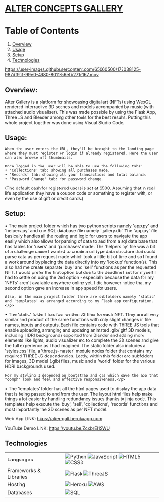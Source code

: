 <p align="center">
  <a href="https://alter-gall.herokuapp.com/">
    <h1>ALTER CONCEPTS GALLERY</h1>
  </a>
</p>

# Table of Contents
1. [Overview](##overview)
2. [Usage](##usage)
3. [Setup](##setup)
4. [Technologies](##technology)


https://user-images.githubusercontent.com/65060500/172038125-987df9c1-99e0-4680-8011-56efb271e167.mov


## Overview: 
Alter Gallery is a platform for showcasing digital art (NFTs) using WebGL rendered interractive 3D scenes and models accompanied by music (with attached audio visualiser). This was made possible by using the Flask App, Three JS and Blender among other tools for the best results. Putting this whole project together was done using Visual Studio Code.

## Usage:
    When the user enters the URL, they'll be brought to the landing page where they must register or login if already registered. Here the user can also browse nft thumbnails.

    Once logged in the user will be able to use the following tabs:
    • 'Collections' tab: showing all purchases made.
    • 'Records' tab: showing all your transactions and total balance.
    • 'Password Change' tab: for password change.

(The default cash for registered users is set at $500. Assuming that in real life application they have a coupon code or something to register with, or even by the use of gift or credit cards.)

## Setup:
<p>
    • The main project folder which has two python scripts namely 'app.py' and 'helpers.py' and one SQL database file namely 'gallery.db'. The 'app.py' file basically handles all the routing and logic for users to navigate the app easily which also allows for parsing of data to and from a sql data base that has tables for 'users' and 'purchases' made. The 'helpers.py' file was a bit of a challenge cause I wanted to create a url type data structure that could parse data as per request made which took a little bit of time and so I found a work around by placing the data directly into my 'lookup' function(s). This also had me create separate 'buy' and 'sell' functions as per the requested NFT. I would prefer the first option but due to the deadline I set for myself I had to settle on using the 2nd option - especially because the data for my 'NFTs' aren't available anywhere online yet. I did however notice that my second option gave an increase in app speed for users.
 
    Also, in the main project folder there are subfolders namely 'static' and 'templates' as arranged according to my Flask app configuration.</p>    
<p>
    • The 'static' folder I has four written JS files for each NFT. They are all very similar and product of the same functions with only slight changes in file names, inputs and outputs. Each file contains code with THREE JS tools that enable uploading, arranging and updating animated .glb/ gltf 3D models, including HDRI backgrounds exported from Blender and adding more elements like lights, audio visualizer etc to complete the 3D scenes and give the full experience as I had imagined. The static folder also includes a 'styles.css' file, a 'three.js-master' module nodes folder that contains my required THREE JS dependencies. Lastly, within this folder are subfolders for images, 3D model (.glb) files, music and a 'world' folder for the various HDRI backgrounds used.

    For my styling I depended on bootstrap and css which gave the app that "oomph" look and feel and effective responsiveness.</p>
<p>
    • The 'templates' folder has all the html pages used to display the app data that is being passed to and from the user. The layout html files help make things a lot easier by handling redundancy issues thanks to jinja code. This templates help execute the 'buy', 'sell', 'collections', 'records' functions and most importantly the 3D scenes as per NFT model.</p> 

Web App LINK: https://alter-gall.herokuapp.com

YouTube Demo LINK: <https://youtu.be/ZcxbrEl1SWU>
    
## Technologies <a name="technology"></a>
<table>
  <tr>
    <td>Languages</td>
    <td> <img alt="Python" src="https://img.shields.io/pypi/pyversions/html?style=for-the-badge&logo=python&logoColor=white"/> <img alt="JavaScript" src="https://img.shields.io/badge/javascript%20-%23323330.svg?&style=for-the-badge&logo=javascript&logoColor=%23F7DF1E"/> <img alt="HTML5" src="https://img.shields.io/badge/html5%20-%23E34F26.svg?&style=for-the-badge&logo=html5&logoColor=white"/> <img alt="CSS3" src="https://img.shields.io/badge/css3%20-%231572B6.svg?&style=for-the-badge&logo=css3&logoColor=white"/></td>
  </tr>
  <tr>
    <td>Frameworks & Libraries</td>
    <td><img alt="Flask" src="https://img.shields.io/badge/flask%20-%2320232a.svg?&style=for-the-badge&logo=flask&logoColor=%white"/> <img alt="ThreeJS" src="https://img.shields.io/badge/three.js%20-%2320232a.svg?&style=for-the-badge&logo=three.js&logoColor=%white"/></td>
  </tr>
  <tr>
    <td>Hosting</td>
    <td><img alt="Heroku" src="https://img.shields.io/badge/heroku%20-%c9c3e6.svg?&style=for-the-badge&logo=heroku&logoColor=white"/>
    <img alt="AWS" src="https://img.shields.io/badge/AWS%20-%23FF9900.svg?&style=for-the-badge&logo=amazon-aws&logoColor=white"/> </td>
  </tr>
  <tr>
    <td>Databases</td>
    <td><img alt="SQL" src ="https://img.shields.io/badge/SQLite%20-C0098.svg?&style=for-the-badge&logo=SQLite&logoColor=white"/> </td>
  </tr>
</table>
    
